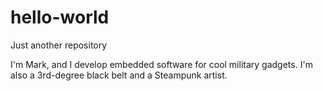 # hello-world
Just another repository

I'm Mark, and I develop embedded software for cool military gadgets.
I'm also a 3rd-degree black belt and a Steampunk artist.
